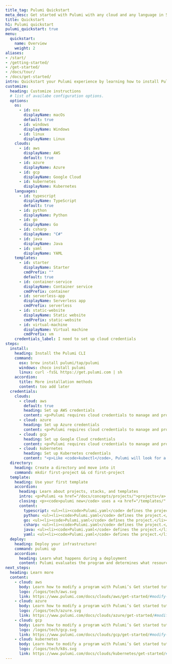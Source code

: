 ```yaml
---
title_tag: Pulumi Quickstart
meta_desc: Get started with Pulumi with any cloud and any language in 5 minutes.
title: Quickstart
h1: Pulumi quickstart
pulumi_quickstart: true
menu:
  quickstart:
    name: Overview
    weight: 2
aliases:
- /start/
- /getting-started/
- /get-started/
- /docs/tour/
- /docs/get-started/
intro: Quickstart your Pulumi experience by learning how to install Pulumi, set up your cloud credentials, and run your first update.
customize:
  heading: Customize instructions
  # list of availabe configuration options.
  options:
    os:
      - id: osx
        displayName: macOs
        default: true
      - id: windows
        displayName: Windows
      - id: linux
        displayName: Linux
    clouds:
      - id: aws
        displayName: AWS
        default: true
      - id: azure
        displayName: Azure
      - id: gcp
        displayName: Google Cloud
      - id: kubernetes
        displayName: Kubernetes
    languages:
      - id: typescript
        displayName: TypeScript
        default: true
      - id: python
        displayName: Python
      - id: go
        displayName: Go
      - id: csharp
        displayName: "C#"
      - id: java
        displayName: Java
      - id: yaml
        displayName: YAML
    templates:
      - id: starter
        displayName: Starter
        cmdPrefix: ""
        default: true
      - id: container-service
        displayName: Container service
        cmdPrefix: container
      - id: serverless-app
        displayName: Serverless app
        cmdPrefix: serverless
      - id: static-website
        displayName: Static website
        cmdPrefix: static-website
      - id: virtual-machine
        displayName: Virtual machine
        cmdPrefix: vm
    credentials_label: I need to set up cloud credentials
steps:
  install:
    heading: Install the Pulumi CLI
    command:
      osx: brew install pulumi/tap/pulumi
      windows: choco install pulumi
      linux: curl -fsSL https://get.pulumi.com | sh
    accordion:
      title: More installation methods
      content: too add later
  credentials:
    clouds:
      - cloud: aws
        default: true
        heading: Set up AWS credentials
        content: <p>Pulumi requires cloud credentials to manage and provision resources. Use an IAM user account that has programmatic access with rights to deploy and manage resources.</p><p>If you have previously installed and configured the AWS CLI, Pulumi will respect and use your configuration settings.</p><p>If you do not have the AWS CLI installed or plan on using Pulumi from within a CI/CD pipeline, <a href="https://docs.aws.amazon.com/general/latest/gr/aws-sec-cred-types.html#access-keys-and-secret-access-keys" target="_blank">retrieve your access key ID and secret access key</a> and then set the <code>AWS_ACCESS_KEY_ID</code> and <code>AWS_SECRET_ACCESS_KEY</code> environment variables on your workstation.</p>
      - cloud: azure
        heading: Set up Azure credentials
        content: <p>Pulumi requires cloud credentials to manage and provision resources. Pulumi can authenticate to Azure using a user account or service principal that has programmatic access with rights to deploy and manage your Azure resources.</p><p>Pulumi relies on the Azure SDK to authenticate requests from your computer to Azure. Your credentials are never sent to pulumi.com.</p><p>When developing locally, we recommend that you install the Azure CLI and then authorize access with a user account.</p><p>The <a href="https://docs.microsoft.com/en-us/cli/azure/install-azure-cli" target="_blanl">Azure CLI</a>, and Pulumi, will use the default subscription for the account. Change the active subscription with the az account set command.</p>
      - cloud: gcp
        heading: Set up Google Cloud credentials
        content: <p>Pulumi requires cloud credentials to manage and provision resources. You must use an IAM user or service account that has programmatic access with rights to deploy and manage your Google Cloud resources.</p><p>When developing locally, we recommend that you install the <a href="https://cloud.google.com/sdk/install" target="_blank">Google Cloud SDK</a> and then <a href="https://cloud.google.com/sdk/docs/authorizing#authorizing_with_a_user_account" target="_blank">authorize access with a user account</a>. Next, Pulumi requires default application credentials to interact with your Google Cloud resources, so run auth application-default login command to obtain those credentials.</p><p>To configure Pulumi to interact with your Google Cloud project, set it with the pulumi config command using the project’s ID. You may also set your Google Cloud Project via environment variable.</p>
      - cloud: kubernetes
        heading: Set up Kubernetes credentials
        content: "<p>Like <code>kubectl</code>, Pulumi will look for a kubeconfig file in the following locations:</p><ul><li>The environment variable: <code>$KUBECONFIG</code>,<li>Or in current user’s default kubeconfig directory: <code>~/.kube/config</code></li></ul><p>Verify the cluster is configured and up by running <code>kubectl get pods</code>.</p>"
  directory:
    heading: Create a directory and move into it
    command: mkdir first-project && cd first-project
  template:
    heading: Use your first template
    accordion:
      heading: Learn about projects, stacks, and templates
      intro: <p>Pulumi <a href="/docs/concepts/projects/">projects</a> and <a href="/docs/concepts/stack/">stacks</a> organize Pulumi code. Projects are similar to GitHub repos and stacks are an instance of code with separate configuration. Projects can have multiple stacks for different development environments or for different cloud configurations.</p><p>The following files are generated when a new project is created:</p>
      closing: <p><code>pulumi new</code> uses a <a href="/templates/" target="_blank">template</a> to quickly deploy and modify common architectures.</p>
      content:
        typescript: <ul><li><code>Pulumi.yaml</code> defines the project.</li><li><code>Pulumi.dev.yaml</code> contains <a href="/docs/concepts/config/">configuration</a> values for the stack you just initialized.</li><li><code>index.ts</code> is the Pulumi program that defines your stack resources.</li></ul>
        python: <ul><li><code>Pulumi.yaml</code> defines the project.</li><li><code>Pulumi.dev.yaml</code> contains <a href="/docs/concepts/config/">configuration</a> values for the stack you just initialized.</li><li><code>main.py</code> is the Pulumi program that defines your stack resources.</li></ul>
        go: <ul><li><code>Pulumi.yaml</code> defines the project.</li><li><code>Pulumi.dev.yaml</code> contains <a href="/docs/concepts/config/">configuration</a> values for the stack you just initialized.</li><li><code>main.go</code> is the Pulumi program that defines your stack resources.</li></ul>
        csharp: <ul><li><code>Pulumi.yaml</code> defines the project.</li><li><code>Pulumi.dev.yaml</code> contains <a href="/docs/concepts/config/">configuration</a> values for the stack you just initialized.</li><li><code>program.cs</code> is the Pulumi program that defines your stack resources.</li></ul>
        java: <ul><li><code>Pulumi.yaml</code> defines the project.</li><li><code>Pulumi.dev.yaml</code> contains <a href="/docs/concepts/config/">configuration</a> values for the stack you just initialized.</li><li><code>src/main/java/myproject</code> defines the project’s Java package root.</li><li><code>app.java</code> is the Pulumi program that defines your stack resources.</li></ul>
        yaml: <ul><li><code>Pulumi.yaml</code> defines the project.</li><li><code>Pulumi.dev.yaml</code> contains <a href="/docs/concepts/config/">configuration</a> values for the stack you just initialized.</li></ul>
  deploy:
    heading: Deploy your infrastructure!
    command: pulumi up
    accordion:
      heading: Learn what happens during a deployment
      content: Pulumi evaluates the program and determines what resources need updates. By default pulumi runs a preview that outline the changes that will be made when you run the deployment. Pulumi computes the minimally disruptive change to achieve the desired state described by the program.
next_steps:
  heading: Learn more
  content:
    - cloud: aws
      body: Learn how to modify a program with Pulumi’s Get started tutorial for AWS.
      logo: /logos/tech/aws.svg
      link: https://www.pulumi.com/docs/clouds/aws/get-started/#modify-program
    - cloud: azure
      body: Learn how to modify a program with Pulumi’s Get started tutorial for Azure.
      logo: /logos/tech/azure.svg
      link: https://www.pulumi.com/docs/clouds/azure/get-started/#modify-program
    - cloud: gcp
      body: Learn how to modify a program with Pulumi’s Get started tutorial for Google Cloud.
      logo: /logos/tech/gcp.svg
      link: https://www.pulumi.com/docs/clouds/gcp/get-started/#modify-program
    - cloud: kubernetes
      body: Learn how to modify a program with Pulumi’s Get started tutorial for Kubernetes.
      logo: /logos/tech/k8s.svg
      link: https://www.pulumi.com/docs/clouds/kubernetes/get-started/#modify-program
---
```

